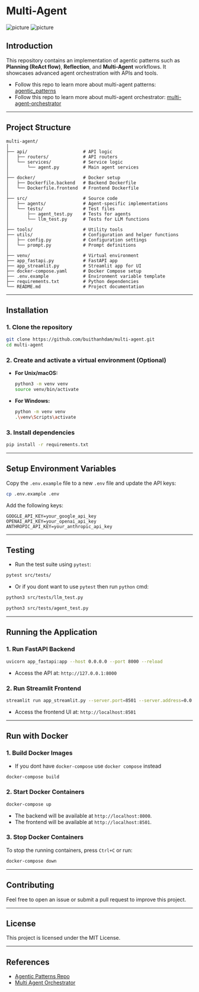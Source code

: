 # Multi-Agent
![picture](https://raw.githubusercontent.com/awslabs/multi-agent-orchestrator/main/img/flow.jpg)
![picture](https://github.com/neural-maze/agentic_patterns/blob/main/img/agentic_patterns.png)

## Introduction

This repository contains an implementation of agentic patterns such as **Planning (ReAct flow)**, **Reflection**, and **Multi-Agent** workflows. It showcases advanced agent orchestration with APIs and tools.

- Follow this repo to learn more about multi-agent patterns: [agentic_patterns](https://github.com/neural-maze/agentic_patterns/)
- Follow this repo to learn more about multi-agent orchestrator: [multi-agent-orchestrator](https://github.com/awslabs/multi-agent-orchestrator)

---

## Project Structure

```plaintext
multi-agent/
│
├── api/                     # API logic
│   ├── routers/             # API routers
│   └── services/            # Service logic
│       └── agent.py         # Main agent services
│
├── docker/                  # Docker setup
│   ├── Dockerfile.backend   # Backend Dockerfile
│   └── Dockerfile.frontend  # Frontend Dockerfile
│
├── src/                     # Source code
│   ├── agents/              # Agent-specific implementations
│   └── tests/               # Test files
│       ├── agent_test.py    # Tests for agents
│       └── llm_test.py      # Tests for LLM functions
│
├── tools/                   # Utility tools
├── utils/                   # Configuration and helper functions
│   ├── config.py            # Configuration settings
│   └── prompt.py            # Prompt definitions
│
├── venv/                    # Virtual environment
├── app_fastapi.py           # FastAPI app
├── app_streamlit.py         # Streamlit app for UI
├── docker-compose.yaml      # Docker Compose setup
├── .env.example             # Environment variable template
├── requirements.txt         # Python dependencies
└── README.md                # Project documentation
```

---

## Installation

### 1. Clone the repository

```bash
git clone https://github.com/buithanhdam/multi-agent.git
cd multi-agent
```

### 2. Create and activate a virtual environment (Optional)

- **For Unix/macOS:**
  ```bash
  python3 -m venv venv
  source venv/bin/activate
  ```
- **For Windows:**
  ```bash
  python -m venv venv
  .\venv\Scripts\activate
  ```

### 3. Install dependencies

```bash
pip install -r requirements.txt
```

---

## Setup Environment Variables

Copy the `.env.example` file to a new `.env` file and update the API keys:

```bash
cp .env.example .env
```

Add the following keys:

```plaintext
GOOGLE_API_KEY=your_google_api_key
OPENAI_API_KEY=your_openai_api_key
ANTHROPIC_API_KEY=your_anthropic_api_key
```

---

## Testing

- Run the test suite using `pytest`:

```bash
pytest src/tests/
```

- Or if you dont want to use `pytest` then run `python` cmd:

```bash
python3 src/tests/llm_test.py
```

```bash
python3 src/tests/agent_test.py
```

---

## Running the Application

### 1. Run FastAPI Backend

```bash
uvicorn app_fastapi:app --host 0.0.0.0 --port 8000 --reload
```

- Access the API at: `http://127.0.0.1:8000`

### 2. Run Streamlit Frontend

```bash
streamlit run app_streamlit.py --server.port=8501 --server.address=0.0.0.0
```

- Access the frontend UI at: `http://localhost:8501`

---

## Run with Docker

### 1. Build Docker Images
- If you dont have `docker-compose` use `docker compose` instead
```bash
docker-compose build
```

### 2. Start Docker Containers

```bash
docker-compose up
```

- The backend will be available at `http://localhost:8000`.
- The frontend will be available at `http://localhost:8501`.

### 3. Stop Docker Containers

To stop the running containers, press `Ctrl+C` or run:

```bash
docker-compose down
```

---

## Contributing

Feel free to open an issue or submit a pull request to improve this project.

---

## License

This project is licensed under the MIT License.

---

## References

- [Agentic Patterns Repo](https://github.com/neural-maze/agentic_patterns/)
- [Multi Agent Orchestrator](https://github.com/awslabs/multi-agent-orchestrator)

